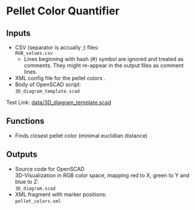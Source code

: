 Pellet Color Quantifier
=======================

Inputs
------
* CSV (separator is accually ;) files:<br>`RGB_values.csv`
	* Lines beginning with hash (#) symbol are ignored and treated as comments. They might re-appear in the output files as comment lines.
* XML config file for the pellet colors .
* Body of OpenSCAD script:<br>`3D_diagram_template.scad`

Test Link: [data/3D_diagram_template.scad](data/3D_diagram_template.scad "3D_diagram_template.scad")


Functions
---------
* Finds closest pellet color (minimal euclidian distance)


Outputs
-------
* Source code for OpenSCAD<br>3D-Visualization in RGB color space, mapping red to X, green to Y and blue to Z:<br>`3D_diagram.scad`
* XML fragment with marker positions:<br>`pellet_colors.xml` 